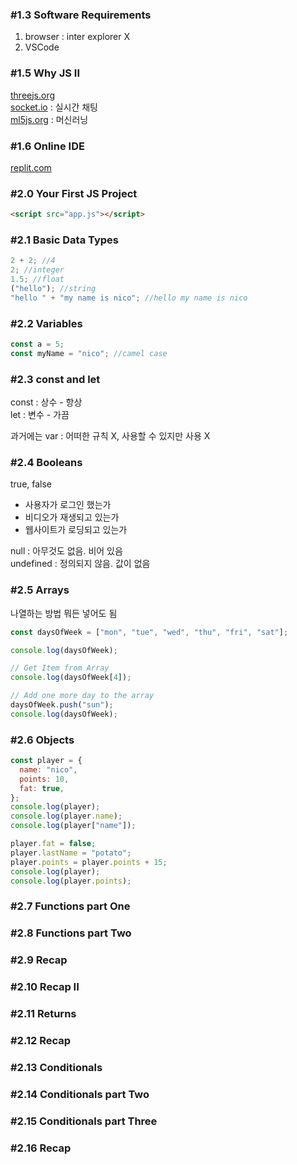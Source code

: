 ### #1.3 Software Requirements

1. browser : inter explorer X
2. VSCode

### #1.5 Why JS II

[threejs.org](https://threejs.org)  
[socket.io](https://socket.io) : 실시간 채팅  
[ml5js.org](https://ml5js.org) : 머신러닝

### #1.6 Online IDE

[replit.com](https://replit.com)

### #2.0 Your First JS Project

```html
<script src="app.js"></script>
```

### #2.1 Basic Data Types

```javascript
2 + 2; //4
2; //integer
1.5; //float
("hello"); //string
"hello " + "my name is nico"; //hello my name is nico
```

### #2.2 Variables

```javascript
const a = 5;
const myName = "nico"; //camel case
```

### #2.3 const and let

const : 상수 - 항상  
let : 변수 - 가끔

과거에는 var : 어떠한 규칙 X, 사용할 수 있지만 사용 X

### #2.4 Booleans

true, false

- 사용자가 로그인 했는가
- 비디오가 재생되고 있는가
- 웹사이트가 로딩되고 있는가

null : 아무것도 없음. 비어 있음  
undefined : 정의되지 않음. 값이 없음

### #2.5 Arrays

나열하는 방법
뭐든 넣어도 됨

```js
const daysOfWeek = ["mon", "tue", "wed", "thu", "fri", "sat"];

console.log(daysOfWeek);

// Get Item from Array
console.log(daysOfWeek[4]);

// Add one more day to the array
daysOfWeek.push("sun");
console.log(daysOfWeek);
```

### #2.6 Objects

```js
const player = {
  name: "nico",
  points: 10,
  fat: true,
};
console.log(player);
console.log(player.name);
console.log(player["name"]);

player.fat = false;
player.lastName = "potato";
player.points = player.points + 15;
console.log(player);
console.log(player.points);
```

### #2.7 Functions part One

### #2.8 Functions part Two

### #2.9 Recap

### #2.10 Recap II

### #2.11 Returns

### #2.12 Recap

### #2.13 Conditionals

### #2.14 Conditionals part Two

### #2.15 Conditionals part Three

### #2.16 Recap
